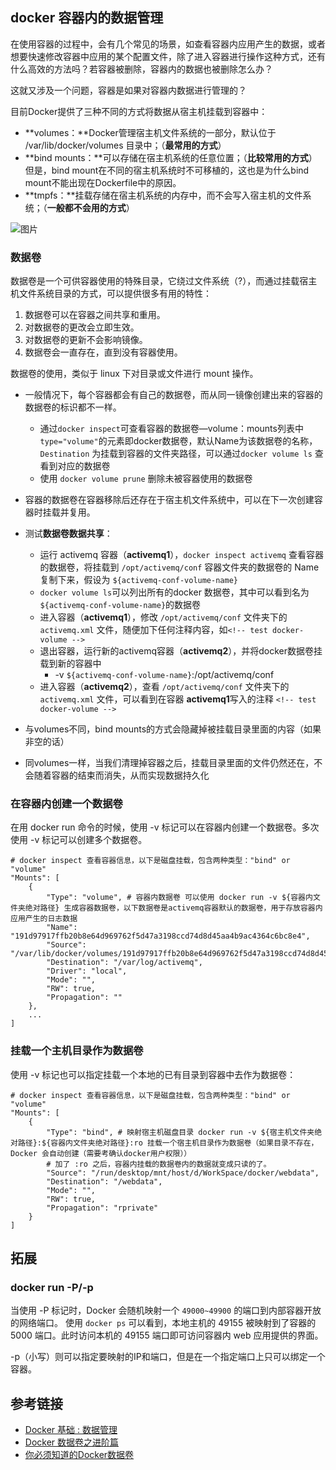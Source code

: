 ## docker 容器内的数据管理

在使用容器的过程中，会有几个常见的场景，如查看容器内应用产生的数据，或者想要快速修改容器中应用的某个配置文件，除了进入容器进行操作这种方式，还有什么高效的方法吗？若容器被删除，容器内的数据也被删除怎么办？

这就又涉及一个问题，容器是如果对容器内数据进行管理的？

目前Docker提供了三种不同的方式将数据从宿主机挂载到容器中：

- **volumes：**Docker管理宿主机文件系统的一部分，默认位于 /var/lib/docker/volumes 目录中；（**最常用的方式**）
- **bind mounts：**可以存储在宿主机系统的任意位置；（**比较常用的方式**）但是，bind mount在不同的宿主机系统时不可移植的，这也是为什么bind mount不能出现在Dockerfile中的原因。
- **tmpfs：**挂载存储在宿主机系统的内存中，而不会写入宿主机的文件系统；（**一般都不会用的方式**）

![图片](https://mmbiz.qpic.cn/mmbiz_png/fCpd1cf8iacYo0R2ok1kmV4OFXzx0iajS0c2OjpyFKW3s3ib1zMiceU8RT3xdWf3rwaY0x6iaf9rJcUPF4qNa699Pvw/640?wx_fmt=png&tp=webp&wxfrom=5&wx_lazy=1&wx_co=1)



### 数据卷

数据卷是一个可供容器使用的特殊目录，它绕过文件系统（?），而通过挂载宿主机文件系统目录的方式，可以提供很多有用的特性：

1. 数据卷可以在容器之间共享和重用。
2. 对数据卷的更改会立即生效。
3. 对数据卷的更新不会影响镜像。
4. 数据卷会一直存在，直到没有容器使用。

数据卷的使用，类似于 linux 下对目录或文件进行 mount 操作。



- 一般情况下，每个容器都会有自己的数据卷，而从同一镜像创建出来的容器的数据卷的标识都不一样。
  - 通过`docker inspect`可查看容器的数据卷—volume：mounts列表中`type="volume"`的元素即docker数据卷，默认Name为该数据卷的名称，`Destination` 为挂载到容器的文件夹路径，可以通过`docker volume ls` 查看到对应的数据卷
  - 使用 `docker volume prune` 删除未被容器使用的数据卷

- 容器的数据卷在容器移除后还存在于宿主机文件系统中，可以在下一次创建容器时挂载并复用。
- 测试**数据卷数据共享**：
  - 运行 activemq 容器（**activemq1**），`docker inspect activemq` 查看容器的数据卷，将挂载到 `/opt/activemq/conf` 容器文件夹的数据卷的 Name复制下来，假设为 `${activemq-conf-volume-name}`
  - `docker volume ls`可以列出所有的docker 数据卷，其中可以看到名为 `${activemq-conf-volume-name}`的数据卷
  - 进入容器（**activemq1**），修改 `/opt/activemq/conf` 文件夹下的`activemq.xml` 文件，随便加下任何注释内容，如`<!-- test docker-volume --> `
  - 退出容器，运行新的activemq容器（**activemq2**），并将docker数据卷挂载到新的容器中 
    - -v `${activemq-conf-volume-name}`:/opt/activemq/conf
  - 进入容器（**activemq2**），查看 `/opt/activemq/conf` 文件夹下的`activemq.xml` 文件，可以看到在容器 **activemq1**写入的注释 `<!-- test docker-volume --> `
- 与volumes不同，bind mounts的方式会隐藏掉被挂载目录里面的内容（如果非空的话）
- 同volumes一样，当我们清理掉容器之后，挂载目录里面的文件仍然还在，不会随着容器的结束而消失，从而实现数据持久化



### 在容器内创建一个数据卷

在用 docker run 命令的时候，使用 -v 标记可以在容器内创建一个数据卷。多次使用 -v 标记可以创建多个数据卷。

```shell
# docker inspect 查看容器信息，以下是磁盘挂载，包含两种类型："bind" or "volume"
"Mounts": [
    {
        "Type": "volume", # 容器内数据卷 可以使用 docker run -v ${容器内文件夹绝对路径} 生成容器数据卷，以下数据卷是activemq容器默认的数据卷，用于存放容器内应用产生的日志数据
        "Name": "191d97917ffb20b8e64d969762f5d47a3198ccd74d8d45aa4b9ac4364c6bc8e4",
        "Source": "/var/lib/docker/volumes/191d97917ffb20b8e64d969762f5d47a3198ccd74d8d45aa4b9ac4364c6bc8e4/_data",
        "Destination": "/var/log/activemq",
        "Driver": "local",
        "Mode": "",
        "RW": true,
        "Propagation": ""
    },
    ...
]
```



### 挂载一个主机目录作为数据卷

使用 -v 标记也可以指定挂载一个本地的已有目录到容器中去作为数据卷：

```shell
# docker inspect 查看容器信息，以下是磁盘挂载，包含两种类型："bind" or "volume"
"Mounts": [
    {
        "Type": "bind", # 映射宿主机磁盘目录 docker run -v ${宿主机文件夹绝对路径}:${容器内文件夹绝对路径}:ro 挂载一个宿主机目录作为数据卷（如果目录不存在，Docker 会自动创建（需要考确认docker用户权限））
        # 加了 :ro 之后，容器内挂载的数据卷内的数据就变成只读的了。
        "Source": "/run/desktop/mnt/host/d/WorkSpace/docker/webdata",
        "Destination": "/webdata",
        "Mode": "",
        "RW": true,
        "Propagation": "rprivate"
    }
]
```



## 拓展

### docker run -P/-p

当使用 -P 标记时，Docker 会随机映射一个 `49000~49900` 的端口到内部容器开放的网络端口。
使用 `docker ps` 可以看到，本地主机的 49155 被映射到了容器的 5000 端口。此时访问本机的 49155 端口即可访问容器内 web 应用提供的界面。

-p（小写）则可以指定要映射的IP和端口，但是在一个指定端口上只可以绑定一个容器。



## 参考链接

- [Docker 基础 : 数据管理](https://www.cnblogs.com/sparkdev/p/6216154.html)
- [Docker 数据卷之进阶篇](https://www.cnblogs.com/sparkdev/p/8504050.html)
- [你必须知道的Docker数据卷](https://mp.weixin.qq.com/s?__biz=MzAwNTMxMzg1MA==&mid=2654075892&idx=7&sn=616d544f2b09f2a68620ba047ec4476a)

